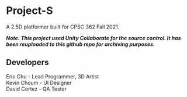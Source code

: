 <h1>Project-S</h1>

A 2.5D platformer built for CPSC 362 Fall 2021.

***Note: This project used Unity Collaborate for the source control. It has been reuploaded to this github repo for archiving purposes.***

<h2>Developers</h2>

Eric Chu - Lead Programmer, 3D Artist\
Kevin Choum - UI Designer\
David Cortez - QA Tester
